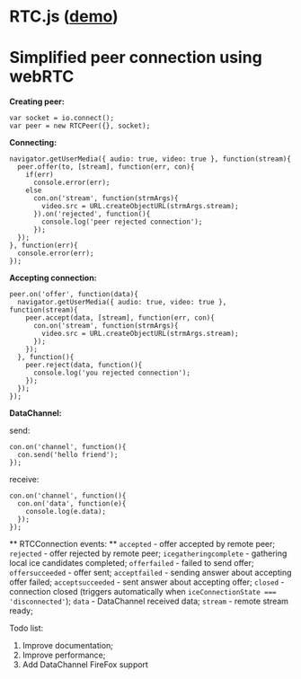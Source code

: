 RTC.js ([demo][1])
==
[1]: http://karaxuna-rtc.ap01.aws.af.cm/


Simplified peer connection using webRTC
==

**Creating peer:**

    var socket = io.connect();
    var peer = new RTCPeer({}, socket);
    
**Connecting:**

    navigator.getUserMedia({ audio: true, video: true }, function(stream){
      peer.offer(to, [stream], function(err, con){
        if(err)
          console.error(err);
        else
          con.on('stream', function(strmArgs){
            video.src = URL.createObjectURL(strmArgs.stream);
          }).on('rejected', function(){
            console.log('peer rejected connection');
          });
      });
    }, function(err){
      console.error(err);
    });
    
**Accepting connection:**

    peer.on('offer', function(data){
      navigator.getUserMedia({ audio: true, video: true }, function(stream){
        peer.accept(data, [stream], function(err, con){
          con.on('stream', function(strmArgs){
            video.src = URL.createObjectURL(strmArgs.stream);
          });
        });
      }, function(){
        peer.reject(data, function(){
          console.log('you rejected connection');
        });
      });
    });

**DataChannel:**
  
  send:

    con.on('channel', function(){
      con.send('hello friend');
    });

  receive:

    con.on('channel', function(){
      con.on('data', function(e){
        console.log(e.data);
      });
    });
    
** RTCConnection events: **
  `accepted` - offer accepted by remote peer;
  `rejected` - offer rejected by remote peer;
  `icegatheringcomplete` - gathering local ice candidates completed;
  `offerfailed` - failed to send offer;
  `offersucceeded` - offer sent;
  `acceptfailed` - sending answer about accepting offer failed;
  `acceptsucceeded` - sent answer about accepting offer;
  `closed` - connection closed (triggers automatically when `iceConnectionState === 'disconnected'`);
  `data` - DataChannel received data;
  `stream` - remote stream ready;
    
Todo list:
  1. Improve documentation;
  2. Improve performance;
  3. Add DataChannel FireFox support
